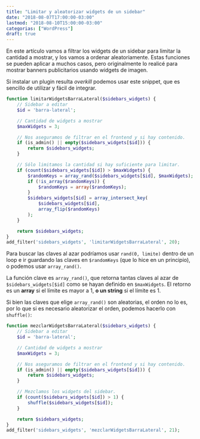```yaml
---
title: "Limitar y aleatorizar widgets de un sidebar"
date: "2018-08-07T17:00:00-03:00"
lastmod: "2018-08-10T15:00:00-03:00"
categorias: ["WordPress"]
draft: true
---
```


En este artículo vamos a filtrar los widgets de un sidebar para limitar la cantidad a mostrar, y los vamos a ordenar aleatoriamente. Estas funciones se pueden aplicar a muchos casos, pero originalmente lo realicé para mostrar banners publicitarios usando widgets de imagen.

Si instalar un plugin resulta *overkill* podemos usar este snippet, que es sencillo de utilizar y fácil de integrar.

```php
function limitarWidgetsBarraLateral($sidebars_widgets) {
    // Sidebar a editar
    $id = 'barra-lateral';

    // Cantidad de widgets a mostrar
    $maxWidgets = 3;

    // Nos aseguramos de filtrar en el frontend y si hay contenido.
    if (is_admin() || empty($sidebars_widgets[$id])) {
        return $sidebars_widgets;
    }

    // Sólo limitamos la cantidad si hay suficiente para limitar.
    if (count($sidebars_widgets[$id]) > $maxWidgets) {
        $randomKeys = array_rand($sidebars_widgets[$id], $maxWidgets);
        if (!is_array($randomKeys)) {
            $randomKeys = array($randomKeys);
        }
        $sidebars_widgets[$id] = array_intersect_key(
            $sidebars_widgets[$id],
            array_flip($randomKeys)
        );
    }

    return $sidebars_widgets;
}
add_filter('sidebars_widgets', 'limitarWidgetsBarraLateral', 20);
```

Para buscar las claves al azar podríamos usar `rand(0, limite)` dentro de un loop e ir guardando las claves en `$randomKeys` (que lo hice en un principio), o podemos usar `array_rand()`.

La función clave es `array_rand()`, que retorna tantas claves al azar de `$sidebars_widgets[$id]` como se hayan definido en `$maxWidgets`. El retorno es un **array** si el límite es mayor a 1, **o un string** si el límite es 1.

Si bien las claves que elige `array_rand()` son aleatorias, el orden no lo es, por lo que si es necesario aleatorizar el orden, podemos hacerlo con `shuffle()`:

```php
function mezclarWidgetsBarraLateral($sidebars_widgets) {
    // Sidebar a editar
    $id = 'barra-lateral';

    // Cantidad de widgets a mostrar
    $maxWidgets = 3;

    // Nos aseguramos de filtrar en el frontend y si hay contenido.
    if (is_admin() || empty($sidebars_widgets[$id])) {
        return $sidebars_widgets;
    }

    // Mezclamos los widgets del sidebar.
    if (count($sidebars_widgets[$id]) > 1) {
        shuffle($sidebars_widgets[$id]);
    }

    return $sidebars_widgets;
}
add_filter('sidebars_widgets', 'mezclarWidgetsBarraLateral', 21);
```


